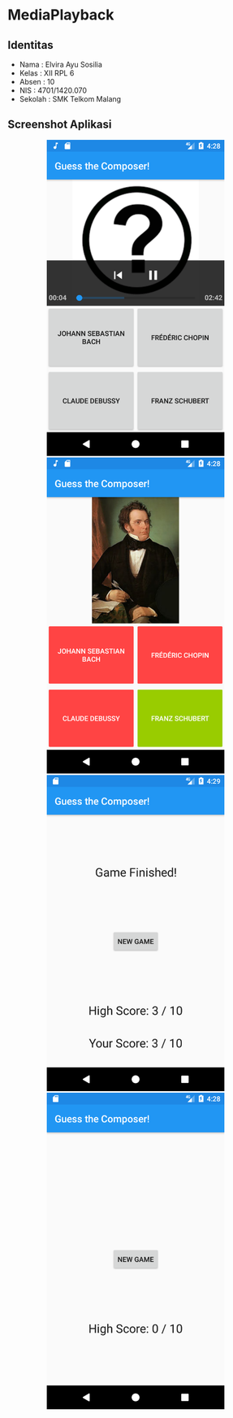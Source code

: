 # MediaPlayback

## Identitas
* Nama  : Elvira Ayu Sosilia
* Kelas : XII RPL 6
* Absen : 10
* NIS   : 4701/1420.070
* Sekolah : SMK Telkom Malang

## Screenshot Aplikasi
<p align="center">
  <img src="https://github.com/elviraayu/MediaPlayback/blob/master/ss/sa%20(1).png" width="350"/>
  <img src="https://github.com/elviraayu/MediaPlayback/blob/master/ss/sa%20(2).png" width="350"/>
  <img src="https://github.com/elviraayu/MediaPlayback/blob/master/ss/sa%20(3).png" width="350"/>
  <img src="https://github.com/elviraayu/MediaPlayback/blob/master/ss/sa%20(4).png" width="350"/>
</p>
